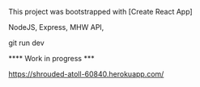 This project was bootstrapped with [Create React App]

NodeJS, Express, MHW API,

git run dev

**** Work in progress ***

https://shrouded-atoll-60840.herokuapp.com/

